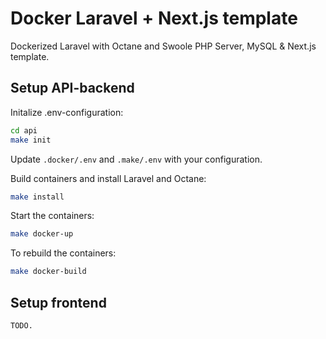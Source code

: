# Docker Laravel + Next.js template
Dockerized Laravel with Octane and Swoole PHP Server, MySQL & Next.js template.

## Setup API-backend

Initalize .env-configuration:
```bash
cd api
make init
```

Update `.docker/.env` and `.make/.env` with your configuration.

Build containers and install Laravel and Octane:

```bash
make install
```

Start the containers:

```bash
make docker-up
```

To rebuild the containers:

```bash
make docker-build
```

## Setup frontend

```
TODO.
```